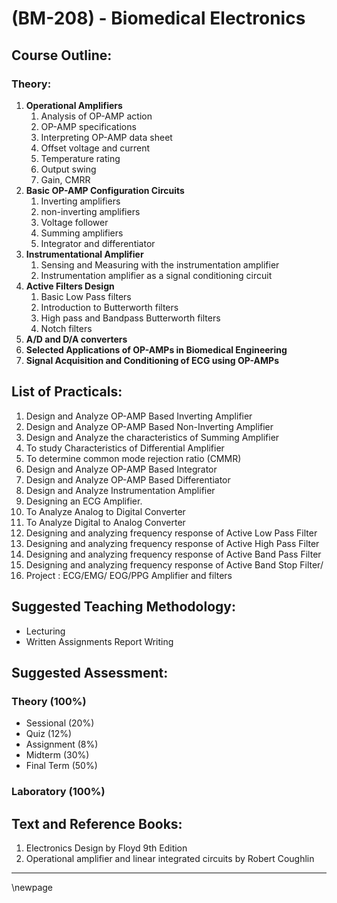 # **(BM-208) - Biomedical Electronics**
## **Course Outline:**
### **Theory:**
1. **Operational Amplifiers**
   1. Analysis of OP-AMP action
   1. OP-AMP specifications
   1. Interpreting OP-AMP data sheet
   1. Offset voltage and current
   1. Temperature rating
   1. Output swing
   1. Gain, CMRR
1. **Basic OP-AMP Configuration Circuits**
   1. Inverting amplifiers
   1. non-inverting amplifiers
   1. Voltage follower
   1. Summing amplifiers
   1. Integrator and differentiator
1. **Instrumentational Amplifier**
   1. Sensing and Measuring with the instrumentation amplifier
   1. Instrumentation amplifier as a signal conditioning circuit
1. **Active Filters Design**
   1. Basic Low Pass filters
   1. Introduction to Butterworth filters
   1. High pass and Bandpass Butterworth filters
   1. Notch filters
1. **A/D and D/A converters**
1. **Selected Applications of OP-AMPs in Biomedical Engineering**
1. **Signal Acquisition and Conditioning of ECG using OP-AMPs**

## **List of Practicals:**

1. Design and Analyze OP-AMP Based Inverting Amplifier
1. Design and Analyze OP-AMP Based Non-Inverting Amplifier
1. Design and Analyze the characteristics of Summing Amplifier
1. To study Characteristics of Differential Amplifier
1. To determine common mode rejection ratio (CMMR)
1. Design and Analyze OP-AMP Based Integrator
1. Design and Analyze OP-AMP Based Differentiator
1. Design and Analyze Instrumentation Amplifier
1. Designing an ECG Amplifier.
1. To Analyze Analog to Digital Converter
1. To Analyze Digital to Analog Converter
1. Designing and analyzing frequency response of Active Low Pass Filter
1. Designing and analyzing frequency response of Active High Pass Filter
1. Designing and analyzing frequency response of Active Band Pass Filter
1. Designing and analyzing frequency response of Active Band Stop Filter/
1. Project : ECG/EMG/ EOG/PPG Amplifier and filters

## **Suggested Teaching Methodology:**

- Lecturing
- Written Assignments Report Writing

## **Suggested Assessment:**

### **Theory (100%)**

- Sessional (20%)
- Quiz (12%)
- Assignment (8%)
- Midterm (30%)
- Final Term (50%)

### **Laboratory (100%)**

## **Text and Reference Books:**

1. Electronics Design by Floyd 9th Edition
1. Operational amplifier and linear integrated circuits by Robert Coughlin

___
\newpage